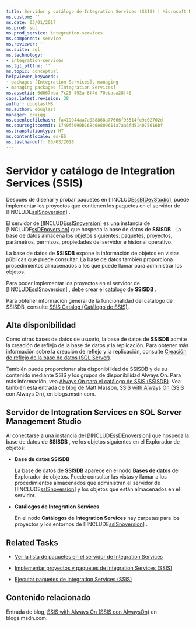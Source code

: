 ```yaml
---
title: Servidor y catálogo de Integration Services (SSIS) | Microsoft Docs
ms.custom: ''
ms.date: 03/01/2017
ms.prod: sql
ms.prod_service: integration-services
ms.component: service
ms.reviewer: ''
ms.suite: sql
ms.technology:
- integration-services
ms.tgt_pltfrm: ''
ms.topic: conceptual
helpviewer_keywords:
- packages [Integration Services], managing
- managing packages [Integration Services]
ms.assetid: 6d667bba-7c25-492a-8f4d-70ebaca28f40
caps.latest.revision: 38
author: douglaslMS
ms.author: douglasl
manager: craigg
ms.openlocfilehash: fa419944aa7a088868a77666f93514fe9c02702d
ms.sourcegitcommit: 1740f3090b168c0e809611a7aa6fd514075616bf
ms.translationtype: HT
ms.contentlocale: es-ES
ms.lasthandoff: 05/03/2018
---
```

# <a name="integration-services-ssis-server-and-catalog"></a>Servidor y catálogo de Integration Services (SSIS)
  Después de diseñar y probar paquetes en [!INCLUDE[ssBIDevStudio](../../includes/ssbidevstudio-md.md)], puede implementar los proyectos que contienen los paquetes en el servidor de [!INCLUDE[ssISnoversion](../../includes/ssisnoversion-md.md)] .  
  
 El servidor de [!INCLUDE[ssISnoversion](../../includes/ssisnoversion-md.md)] es una instancia de [!INCLUDE[ssDEnoversion](../../includes/ssdenoversion-md.md)] que hospeda la base de datos de **SSISDB** . La base de datos almacena los objetos siguientes: paquetes, proyectos, parámetros, permisos, propiedades del servidor e historial operativo.  
  
 La base de datos de **SSISDB** expone la información de objetos en vistas públicas que puede consultar. La base de datos también proporciona procedimientos almacenados a los que puede llamar para administrar los objetos.  
  
 Para poder implementar los proyectos en el servidor de [!INCLUDE[ssISnoversion](../../includes/ssisnoversion-md.md)] , debe crear el catálogo de **SSISDB** .  
  
 Para obtener información general de la funcionalidad del catálogo de SSISDB, consulte [SSIS Catalog (Catálogo de SSIS)](../../integration-services/catalog/ssis-catalog.md).  
  
## <a name="high-availability"></a>Alta disponibilidad  
 Como otras bases de datos de usuario, la base de datos de **SSISDB** admite la creación de reflejo de la base de datos y la replicación. Para obtener más información sobre la creación de reflejo y la replicación, consulte [Creación de reflejo de la base de datos &#40;SQL Server&#41;](../../database-engine/database-mirroring/database-mirroring-sql-server.md).  
  
 También puede proporcionar alta disponibilidad de SSISDB y de su contenido mediante SSIS y los grupos de disponibilidad Always On. Para más información, vea [Always On para el catálogo de SSIS (SSISDB)](ssis-catalog.md#always-on-for-ssis-catalog-ssisdb). Vea también esta entrada de blog de Matt Masson, [SSIS with Always On](http://go.microsoft.com/fwlink/?LinkId=255873) (SSIS con Always On), en blogs.msdn.com.  
  
##  <a name="ssms"></a> Servidor de Integration Services en SQL Server Management Studio  
 Al conectarse a una instancia del [!INCLUDE[ssDEnoversion](../../includes/ssdenoversion-md.md)] que hospeda la base de datos de **SSISDB** , ve los objetos siguientes en el Explorador de objetos:  
  
-   **Base de datos SSISDB**  
  
     La base de datos de **SSISDB** aparece en el nodo **Bases de datos** del Explorador de objetos. Puede consultar las vistas y llamar a los procedimientos almacenados que administran el servidor de [!INCLUDE[ssISnoversion](../../includes/ssisnoversion-md.md)] y los objetos que están almacenados en el servidor.  
  
-   **Catálogos de Integration Services**  
  
     En el nodo **Catálogos de Integration Services** hay carpetas para los proyectos y los entornos de [!INCLUDE[ssISnoversion](../../includes/ssisnoversion-md.md)] .  
  
## <a name="related-tasks"></a>Related Tasks  
  
-   [Ver la lista de paquetes en el servidor de Integration Services](../../integration-services/catalog/view-the-list-of-packages-on-the-integration-services-server.md)  
  
-   [Implementar proyectos y paquetes de Integration Services (SSIS)](../../integration-services/packages/deploy-integration-services-ssis-projects-and-packages.md)  
  
-   [Ejecutar paquetes de Integration Services (SSIS)](../../integration-services/packages/run-integration-services-ssis-packages.md)  
  
## <a name="related-content"></a>Contenido relacionado  
 Entrada de blog, [SSIS with Always On (SSIS con AlwaysOn)](http://go.microsoft.com/fwlink/?LinkId=255873) en blogs.msdn.com.  
  
  
